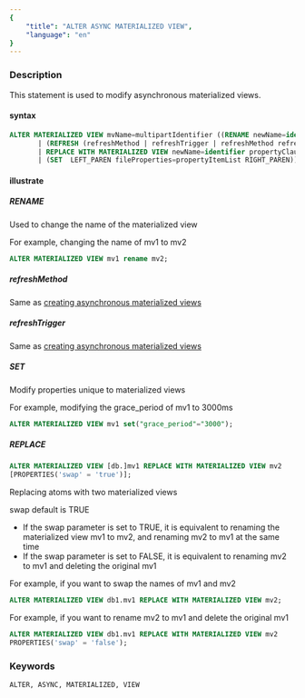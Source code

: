 ```yaml
---
{
    "title": "ALTER ASYNC MATERIALIZED VIEW",
    "language": "en"
}
---
```


<!--
Licensed to the Apache Software Foundation (ASF) under one
or more contributor license agreements.  See the NOTICE file
distributed with this work for additional information
regarding copyright ownership.  The ASF licenses this file
to you under the Apache License, Version 2.0 (the
"License"); you may not use this file except in compliance
with the License.  You may obtain a copy of the License at

  http://www.apache.org/licenses/LICENSE-2.0

Unless required by applicable law or agreed to in writing,
software distributed under the License is distributed on an
"AS IS" BASIS, WITHOUT WARRANTIES OR CONDITIONS OF ANY
KIND, either express or implied.  See the License for the
specific language governing permissions and limitations
under the License.
-->

### Description

This statement is used to modify asynchronous materialized views.

#### syntax

```sql
ALTER MATERIALIZED VIEW mvName=multipartIdentifier ((RENAME newName=identifier)
       | (REFRESH (refreshMethod | refreshTrigger | refreshMethod refreshTrigger))
       | REPLACE WITH MATERIALIZED VIEW newName=identifier propertyClause?
       | (SET  LEFT_PAREN fileProperties=propertyItemList RIGHT_PAREN))
```

#### illustrate

##### RENAME

Used to change the name of the materialized view

For example, changing the name of mv1 to mv2
```sql
ALTER MATERIALIZED VIEW mv1 rename mv2;
```

##### refreshMethod

Same as [creating asynchronous materialized views](../Create/CREATE-ASYNC-MATERIALIZED-VIEW.md)

##### refreshTrigger

Same as [creating asynchronous materialized views](../Create/CREATE-ASYNC-MATERIALIZED-VIEW.md)

##### SET
Modify properties unique to materialized views

For example, modifying the grace_period of mv1 to 3000ms
```sql
ALTER MATERIALIZED VIEW mv1 set("grace_period"="3000");
```

##### REPLACE
```sql
ALTER MATERIALIZED VIEW [db.]mv1 REPLACE WITH MATERIALIZED VIEW mv2
[PROPERTIES('swap' = 'true')];
```
Replacing atoms with two materialized views

swap default is TRUE
- If the swap parameter is set to TRUE, it is equivalent to renaming the materialized view mv1 to mv2, and renaming mv2 to mv1 at the same time
- If the swap parameter is set to FALSE, it is equivalent to renaming mv2 to mv1 and deleting the original mv1

For example, if you want to swap the names of mv1 and mv2
```sql
ALTER MATERIALIZED VIEW db1.mv1 REPLACE WITH MATERIALIZED VIEW mv2;
```

For example, if you want to rename mv2 to mv1 and delete the original mv1
```sql
ALTER MATERIALIZED VIEW db1.mv1 REPLACE WITH MATERIALIZED VIEW mv2
PROPERTIES('swap' = 'false');
```

### Keywords

    ALTER, ASYNC, MATERIALIZED, VIEW


